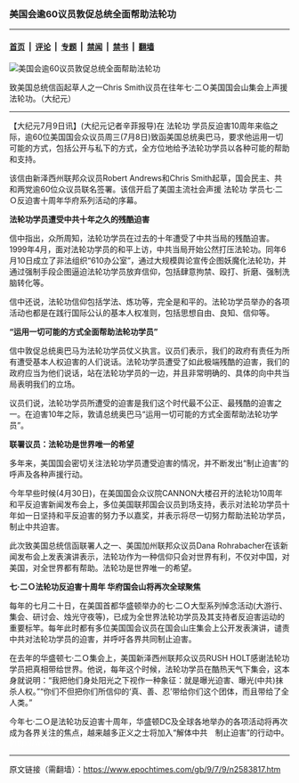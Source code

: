 ### 美国会逾60议员敦促总统全面帮助法轮功

---

#### [首页](../../../..?n2583817) &nbsp;|&nbsp; [评论](../../../../../epoch-comment?n2583817) &nbsp;|&nbsp; [专题](../../../../../epoch-special?n2583817) &nbsp;|&nbsp; [禁闻](../../../../../epoch-news?n2583817) &nbsp;|&nbsp; [禁书](../../../../../books?n2583817) &nbsp;|&nbsp; [翻墙](https://github.com/gfw-breaker/nogfw/blob/master/README.md?n2583817)


<div><img alt="美国会逾60议员敦促总统全面帮助法轮功" class="attachment-djy_600_400 size-djy_600_400 wp-post-image" src="https://i.epochtimes.com/assets/uploads/2009/07/907082223021550-400x600.jpg"/>
<div class="caption">
 <p>
  致美国总统信函起草人之一Chris Smith议员在往年七‧二Ｏ美国国会山集会上声援法轮功。（大纪元）
 </p>
</div></div><hr/><div class="post_content" id="artbody" itemprop="articleBody">
 <!-- article content begin -->
 <p>
  【大纪元7月9日讯】(大纪元记者辛菲报导)在
  <ok href="https://www.epochtimes.com/gb/tag/%E6%B3%95%E8%BD%AE%E5%8A%9F.html">
   法轮功
  </ok>
  学员反迫害10周年来临之际，逾60位美国国会众议员周三(7月8日)致函美国总统奥巴马，要求他运用一切可能的方式，包括公开与私下的方式，全方位地给予法轮功学员以各种可能的帮助和支持。
 </p>
 <p>
  该信由新泽西州联邦众议员Robert Andrews和Chris Smith起草，国会民主、共和两党逾60位众议员联名签署。该信开启了美国主流社会声援
  <ok href="https://www.epochtimes.com/gb/tag/%E6%B3%95%E8%BD%AE%E5%8A%9F.html">
   法轮功
  </ok>
  学员七‧二Ｏ反迫害十周年华府系列活动的序幕。
 </p>
 <p>
  <b>
   法轮功学员遭受中共十年之久的残酷迫害
  </b>
 </p>
 <p>
  信中指出，众所周知，法轮功学员在过去的十年遭受了中共当局的残酷迫害。1999年4月，面对法轮功学员的和平上访，中共当局开始公然打压法轮功。同年6月10日成立了非法组织“610办公室”，通过大规模舆论宣传企图妖魔化法轮功，并通过强制手段企图逼迫法轮功学员放弃信仰，包括肆意拘禁、殴打、折磨、强制洗脑转化等。
 </p>
 <p>
  信中还说，法轮功信仰包括学法、炼功等，完全是和平的。法轮功学员举办的各项活动也都是在践行国际公认的基本人权准则，包括思想自由、良知、信仰等。
 </p>
 <p>
  <b>
   “运用一切可能的方式全面帮助法轮功学员”
  </b>
 </p>
 <p>
  信中敦促总统奥巴马为法轮功学员仗义执言。议员们表示，我们的政府有责任为所有遭受基本人权迫害的人们说话。法轮功学员遭受了如此极端残酷的迫害，我们的政府应当为他们说话，站在法轮功学员的一边，并且非常明确的、具体的向中共当局表明我们的立场。
 </p>
 <p>
  议员们说，法轮功学员所遭受的迫害是我们这个时代最不公正、最残酷的迫害之一。在迫害10年之际，敦请总统奥巴马“运用一切可能的方式全面帮助法轮功学员”。
 </p>
 <p>
  <b>
   联署议员：法轮功是世界唯一的希望
  </b>
 </p>
 <p>
  多年来，美国国会密切关注法轮功学员遭受迫害的情况，并不断发出“制止迫害”的呼声及各种声援行动。
 </p>
 <p>
  今年早些时候(4月30日)，在美国国会众议院CANNON大楼召开的法轮功10周年和平反迫害新闻发布会上，多位美国联邦国会议员到场支持，表示对法轮功学员十年如一日坚持和平反迫害的努力予以嘉奖，并表示将尽一切努力帮助法轮功学员，制止中共迫害。
 </p>
 <p>
  此次致美国总统信函联署人之一、美国加州联邦众议员Dana Rohrabacher在该新闻发布会上发表演讲表示，法轮功作为一种信仰只会对世界有利，不仅对中国，对美国，对全世界都有帮助。法轮功是世界唯一的希望。
 </p>
 <p>
  <b>
   七‧二Ｏ法轮功反迫害十周年 华府国会山将再次全球聚焦
  </b>
 </p>
 <p>
  每年的七月二十日，在美国首都华盛顿举办的七‧二Ｏ大型系列悼念活动(大游行、集会、研讨会、烛光守夜等)，已成为全世界法轮功学员及其支持者反迫害运动的重要标竿。每年此时都有多位美国国会议员在国会山庄集会上公开发表演讲，谴责中共对法轮功学员的迫害，并呼吁各界共同制止迫害。
 </p>
 <p>
  在去年的华盛顿七‧二Ｏ集会上，美国新泽西州联邦众议员RUSH HOLT感谢法轮功学员把真相带给世界。他说，每年这个时候，法轮功学员在酷热天气下集会，这本身就说明：“我把他们身处阳光之下视作一种象征：就是曝光迫害、曝光(中共)抹杀人权。”“你们不但把你们所信仰的‘真、善、忍’带给你们这个团体，而且带给了全人类。”
 </p>
 <p>
  今年七‧二Ｏ是法轮功反迫害十周年，华盛顿DC及全球各地举办的各项活动将再次成为各界关注的焦点，越来越多正义之士将加入“解体中共　制止迫害”的行动中。
  <br/>
  <font color="#ffffff">
   (http://www.dajiyuan.com)
  </font>
 </p>
 <!-- article content end -->
 <div id="below_article_ad">
 </div>
</div>


---

原文链接（需翻墙）：https://www.epochtimes.com/gb/9/7/9/n2583817.htm